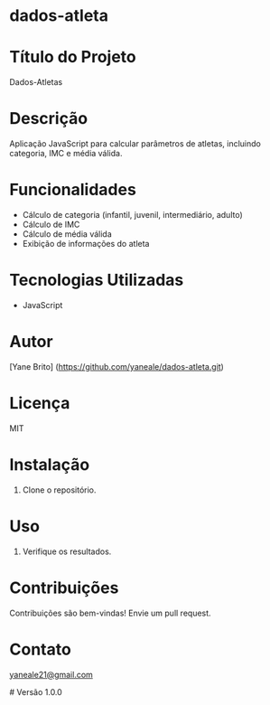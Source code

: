 # dados-atleta
# Título do Projeto
Dados-Atletas

# Descrição
Aplicação JavaScript para calcular parâmetros de atletas, incluindo categoria, IMC e média válida.

# Funcionalidades
- Cálculo de categoria (infantil, juvenil, intermediário, adulto)
- Cálculo de IMC
- Cálculo de média válida
- Exibição de informações do atleta

# Tecnologias Utilizadas
- JavaScript 

# Autor
[Yane Brito] (https://github.com/yaneale/dados-atleta.git)

# Licença
MIT

# Instalação
1. Clone o repositório. 

# Uso
1. Verifique os resultados.

# Contribuições
Contribuições são bem-vindas! Envie um pull request.

# Contato
yaneale21@gmail.com

# Versão
1.0.0
